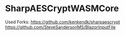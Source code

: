 # SharpAESCryptWASMCore

Used Forks: 
https://github.com/kenkendk/sharpaescrypt
https://github.com/SteveSandersonMS/BlazorInputFile
